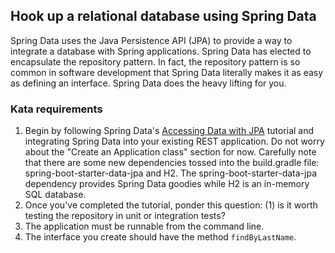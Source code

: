 ## Hook up a relational database using Spring Data

Spring Data uses the Java Persistence API (JPA) to provide a way to integrate a database with Spring applications.  Spring Data has elected to encapsulate the repository pattern.  In fact, the repository pattern is so common in software development that Spring Data literally makes it as easy as defining an interface.  Spring Data does the heavy lifting for you.

### Kata requirements

1. Begin by following Spring Data's [Accessing Data with JPA](https://spring.io/guides/gs/accessing-data-jpa/) tutorial and integrating Spring Data into your existing REST application.  Do not worry about the "Create an Application class" section for now. Carefully note that there are some new dependencies tossed into the build.gradle file: spring-boot-starter-data-jpa and H2.  The spring-boot-starter-data-jpa dependency provides Spring Data goodies while H2 is an in-memory SQL database.
2. Once you've completed the tutorial, ponder this question: (1) is it worth testing the repository in unit or integration tests?
3. The application must be runnable from the command line.
4. The interface you create should have the method `findByLastName`.
